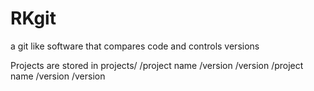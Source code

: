 # RKgit
a git like software that compares code and controls versions 


Projects are stored in 
projects/
  /project name
    /version
    /version
  /project name
    /version
    /version
